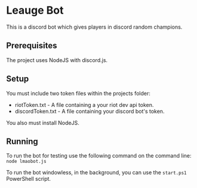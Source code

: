 # Leauge Bot

This is a discord bot which gives players in discord random champions.

## Prerequisites

The project uses NodeJS with discord.js.

## Setup

You must include two token files within the projects folder:
* riotToken.txt - A file containing a your riot dev api token.
* discordToken.txt - A file containing your discord bot's token.

You also must install NodeJS.

## Running

To run the bot for testing use the following command on the command line: `node lmaobot.js`

To run the bot windowless, in the background, you can use the `start.ps1` PowerShell script.